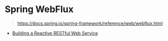 

Spring WebFlux
======
> https://docs.spring.io/spring-framework/reference/web/webflux.html

* [Building a Reactive RESTful Web Service](https://spring.io/guides/gs/reactive-rest-service/)

